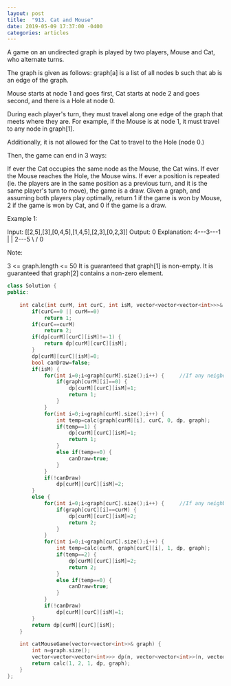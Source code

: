 ```yaml
---
layout: post
title:  "913. Cat and Mouse"
date: 2019-05-09 17:37:00 -0400
categories: articles
---
```

A game on an undirected graph is played by two players, Mouse and Cat, who alternate turns.

The graph is given as follows: graph[a] is a list of all nodes b such that ab is an edge of the graph.

Mouse starts at node 1 and goes first, Cat starts at node 2 and goes second, and there is a Hole at node 0.

During each player's turn, they must travel along one edge of the graph that meets where they are.  For example, if the Mouse is at node 1, it must travel to any node in graph[1].

Additionally, it is not allowed for the Cat to travel to the Hole (node 0.)

Then, the game can end in 3 ways:

If ever the Cat occupies the same node as the Mouse, the Cat wins.
If ever the Mouse reaches the Hole, the Mouse wins.
If ever a position is repeated (ie. the players are in the same position as a previous turn, and it is the same player's turn to move), the game is a draw.
Given a graph, and assuming both players play optimally, return 1 if the game is won by Mouse, 2 if the game is won by Cat, and 0 if the game is a draw.

 

Example 1:

Input: [[2,5],[3],[0,4,5],[1,4,5],[2,3],[0,2,3]]
Output: 0
Explanation:
4---3---1
|   |
2---5
 \ /
  0
 

Note:

3 <= graph.length <= 50
It is guaranteed that graph[1] is non-empty.
It is guaranteed that graph[2] contains a non-zero element. 




```c++
class Solution {
public:
    
    int calc(int curM, int curC, int isM, vector<vector<vector<int>>>& dp, vector<vector<int>>& graph) {
        if(curC==0 || curM==0)
            return 1;
        if(curC==curM)
            return 2;
        if(dp[curM][curC][isM]!=-1) {
            return dp[curM][curC][isM];
        }
        dp[curM][curC][isM]=0;
        bool canDraw=false;
        if(isM) {
            for(int i=0;i<graph[curM].size();i++) {     //If any neigbor is 0 return 1
                if(graph[curM][i]==0) {
                    dp[curM][curC][isM]=1;
                    return 1;
                }
            }
            for(int i=0;i<graph[curM].size();i++) {
                int temp=calc(graph[curM][i], curC, 0, dp, graph);
                if(temp==1) {
                    dp[curM][curC][isM]=1;
                    return 1;
                }
                else if(temp==0) {
                    canDraw=true;
                }
            }
            if(!canDraw)
                dp[curM][curC][isM]=2;
        }
        else {
            for(int i=0;i<graph[curC].size();i++) {     //If any neighbor is current pos of mouse return 2
                if(graph[curC][i]==curM) {
                    dp[curM][curC][isM]=2;
                    return 2;
                }
            }
            for(int i=0;i<graph[curC].size();i++) {
                int temp=calc(curM, graph[curC][i], 1, dp, graph);
                if(temp==2) {
                    dp[curM][curC][isM]=2;
                    return 2;
                }
                else if(temp==0) {
                    canDraw=true;
                }
            }
            if(!canDraw)
                dp[curM][curC][isM]=1;
        }
        return dp[curM][curC][isM];
    }
    
    int catMouseGame(vector<vector<int>>& graph) {
        int n=graph.size();
        vector<vector<vector<int>>> dp(n, vector<vector<int>>(n, vector<int>(2, -1)));
        return calc(1, 2, 1, dp, graph);
    }
};
```